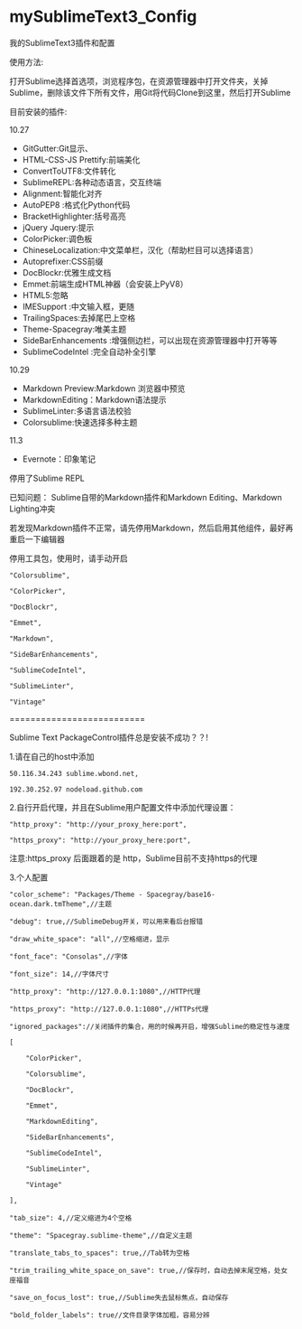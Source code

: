 # mySublimeText3_Config

我的SublimeText3插件和配置

使用方法:

   打开Sublime选择首选项，浏览程序包，在资源管理器中打开文件夹，关掉Sublime，删除该文件下所有文件，用Git将代码Clone到这里，然后打开Sublime


目前安装的插件:

10.27

+ GitGutter:Git显示、
+ HTML-CSS-JS Prettify:前端美化
+ ConvertToUTF8:文件转化
+ SublimeREPL:各种动态语言，交互终端
+ Alignment:智能化对齐
+ AutoPEP8 :格式化Python代码
+ BracketHighlighter:括号高亮
+ jQuery Jquery:提示
+ Color​Picker:调色板
+ ChineseLocalization:中文菜单栏，汉化（帮助栏目可以选择语言）
+ Autoprefixer:CSS前缀
+ DocBlockr:优雅生成文档
+ Emmet:前端生成HTML神器（会安装上PyV8）
+ HTML5:忽略
+ IMESupport :中文输入框，更随
+ TrailingSpaces:去掉尾巴上空格
+ Theme-Spacegray:唯美主题
+ SideBarEnhancements :增强侧边栏，可以出现在资源管理器中打开等等
+ SublimeCodeIntel :完全自动补全引擎

10.29

+ Markdown Preview:Markdown 浏览器中预览
+ MarkdownEditing：Markdown语法提示
+ SublimeLinter:多语言语法校验
+ Colorsublime:快速选择多种主题

11.3

+ Evernote：印象笔记


停用了Sublime REPL

已知问题：
Sublime自带的Markdown插件和Markdown Editing、Markdown Lighting冲突

若发现Markdown插件不正常，请先停用Markdown，然后启用其他组件，最好再重启一下编辑器


停用工具包，使用时，请手动开启



	
	"Colorsublime",

    "ColorPicker",

    "DocBlockr",

    "Emmet",

    "Markdown",

    "SideBarEnhancements",

    "SublimeCodeIntel",

    "SublimeLinter",

    "Vintage"


==========================


Sublime Text PackageControl插件总是安装不成功？？!

1.请在自己的host中添加

`
    50.116.34.243 sublime.wbond.net,
`

`
    192.30.252.97 nodeload.github.com
`



2.自行开启代理，并且在Sublime用户配置文件中添加代理设置：

`
    "http_proxy": "http://your_proxy_here:port",
`

`
    "https_proxy": "http://your_proxy_here:port",
`

注意:https_proxy 后面跟着的是 http，Sublime目前不支持https的代理



3.个人配置


    "color_scheme": "Packages/Theme - Spacegray/base16-ocean.dark.tmTheme",//主题

    "debug": true,//SublimeDebug开关，可以用来看后台报错

    "draw_white_space": "all",//空格缩进，显示

    "font_face": "Consolas",//字体

    "font_size": 14,//字体尺寸

    "http_proxy": "http://127.0.0.1:1080",//HTTP代理

    "https_proxy": "http://127.0.0.1:1080",//HTTPs代理

    "ignored_packages"://关闭插件的集合，用的时候再开启，增强Sublime的稳定性与速度

    [

        "ColorPicker",

        "Colorsublime",

        "DocBlockr",

        "Emmet",

        "MarkdownEditing",

        "SideBarEnhancements",

        "SublimeCodeIntel",

        "SublimeLinter",

        "Vintage"

    ],

    "tab_size": 4,//定义缩进为4个空格

    "theme": "Spacegray.sublime-theme",//自定义主题

    "translate_tabs_to_spaces": true,//Tab转为空格

    "trim_trailing_white_space_on_save": true,//保存时，自动去掉末尾空格，处女座福音

    "save_on_focus_lost": true,//Sublime失去鼠标焦点，自动保存

    "bold_folder_labels": true//文件目录字体加粗，容易分辨

